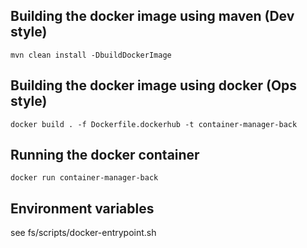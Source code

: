 ## Building the docker image using maven (Dev style)

`mvn clean install -DbuildDockerImage`

## Building the docker image using docker (Ops style)

`docker build . -f Dockerfile.dockerhub -t container-manager-back`

## Running the docker container

`docker run container-manager-back`

## Environment variables

see fs/scripts/docker-entrypoint.sh
